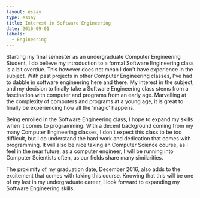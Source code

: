 ```yaml
---
layout: essay
type: essay
title: Interest in Software Engineering
date: 2016-09-01
labels:
  - Engineering
---
```




Starting my final semester as an undergraduate Computer Engineering Student, I do believe my introduction to a formal Software Engineering class is a bit overdue. This however does not mean I don't have experience in the subject. With past projects in other Computer Engineering classes, I've had to dabble in software engineering here and there. My interest in the subject, and my decision to finally take a Software Engineering class stems from a fascination with computer and programs from an early age. Marvelling at the complexity of computers and programs at a young age, it is great to finally be experiencing how all the 'magic' happens. 

Being enrolled in the Software Engineering class, I hope to expand my skills when it comes to programming. With a decent background coming from my many Computer Engineering classes, I don't expect this class to be too difficult, but I do understand the hard work and dedication that comes with programming. It will also be nice taking an Computer Science course, as I feel in the near future, as a computer engineer, I will be running into Computer Scientists often, as our fields share many similarities. 

The proximity of my graduation date, December 2016, also adds to the excitement that comes with taking this course. Knowing that this will be one of my last in my undergraduate career, I look forward to expanding my Software Engineering skills. 

